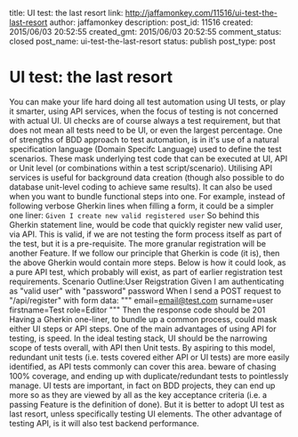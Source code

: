 title: UI test: the last resort
link: http://jaffamonkey.com/11516/ui-test-the-last-resort
author: jaffamonkey
description: 
post_id: 11516
created: 2015/06/03 20:52:55
created_gmt: 2015/06/03 20:52:55
comment_status: closed
post_name: ui-test-the-last-resort
status: publish
post_type: post

# UI test: the last resort

You can make your life hard doing all test automation using UI tests, or play it smarter, using API services, when the focus of testing is not concerned with actual UI. UI checks are of course always a test requirement, but that does not mean all tests need to be UI, or even the largest percentage. One of strengths of BDD approach to test automation, is in it's use of a natural specification language (Domain Specifc Language) used to define the test scenarios. These mask underlying test code that can be executed at UI, API or Unit level (or combinations within a test script/scenario). Utilising API services is useful for background data creation (though also possible to do database unit-level coding to achieve same results). It can also be used when you want to bundle functional steps into one. For example, instead of following verbose Gherkin lines when filling a form, it could be a simpler one liner: `Given I create new valid registered user` So behind this Gherkin statement line, would be code that quickly register new valid user, via API. This is valid, if we are not testing the form process itself as part of the test, but it is a pre-requisite. The more granular registration will be another Feature. If we follow our principle that Gherkin is code (it is), then the above Gherkin would contain more steps. Below is how it could look, as a pure API test, which probably will exist, as part of earlier registration test requirements. Scenario Outline:User Reigstration Given I am authenticating as "valid user" with "password" password When I send a POST request to "/api/register" with form data: """ email=email@test.com surname=user firstname=Test role=Editor """ Then the response code should be 201 Having a Gherkin one-liner, to bundle up a common process, could mask either UI steps or API steps. One of the main advantages of using API for testing, is speed. In the ideal testing stack, UI should be the narrowing scope of tests overall, with API then Unit tests. By aspiring to this model, redundant unit tests (i.e. tests covered either API or UI tests) are more easily identified, as API tests commonly can cover this area. beware of chasing 100% coverage, and ending up with duplicate/redundant tests to pointlessly manage. UI tests are important, in fact on BDD projects, they can end up more so as they are viewed by all as the key acceptance criteria (i.e. a passing Feature is the definition of done). But it is better to adopt UI test as last resort, unless specifically testing UI elements. The other advantage of testing API, is it will also test backend performance.
